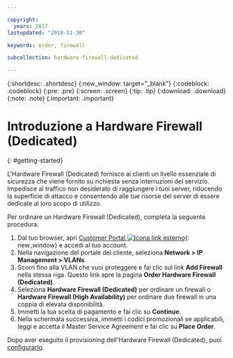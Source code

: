 ```yaml
---

copyright:
  years: 2017
lastupdated: "2018-11-30"

keywords: order, firewall

subcollection: hardware-firewall-dedicated

---
```


{:shortdesc: .shortdesc}
{:new_window: target="_blank"}
{:codeblock: .codeblock}
{:pre: .pre}
{:screen: .screen}
{:tip: .tip}
{:download: .download}
{:note: .note}
{:important: .important}

# Introduzione a Hardware Firewall (Dedicated)
{: #getting-started}

L'Hardware Firewall (Dedicated) fornisce ai clienti un livello essenziale di sicurezza che viene fornito su richiesta senza interruzioni del servizio. Impedisce al traffico non desiderato di raggiungere i tuoi server, riducendo la superficie di attacco e consentendo alle tue risorse del server di essere dedicate al loro scopo di utilizzo.  

Per ordinare un Hardware Firewall (Dedicated), completa la seguente procedura:

1. Dal tuo browser, apri [Customer Portal ![Icona link esterno](../../icons/launch-glyph.svg "Icona link esterno")](https://control.softlayer.com/){: new_window} e accedi al tuo account.
2. Nella navigazione del portale del cliente, seleziona **Network > IP Management > VLANs**.
3. Scorri fino alla VLAN che vuoi proteggere e fai clic sul link **Add Firewall** nella stessa riga. Questo link apre la pagina **Order Hardware Firewall (Dedicated)**.
4. Seleziona **Hardware Firewall (Dedicated)** per ordinare un firewall o **Hardware Firewall (High Availability)** per ordinare due firewall in una coppia di elevata disponibilità.
5. Immetti la tua scelta di pagamento e fai clic su **Continue**.
6. Nella schermata successiva, immetti i codici promozionali se applicabili, leggi e accetta il Master Service Agreement e fai clic su **Place Order**.

Dopo aver eseguito il provisioning dell'Hardware Firewall (Dedicated), puoi [configurarlo](/docs/infrastructure/hardware-firewall-dedicated?topic=hardware-firewall-dedicated-configuring-the-hardware-firewall-dedicated-).
